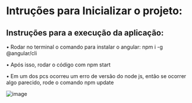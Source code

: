<h1> Intruções para Inicializar o projeto: </h1>

<h2>Instruções para a execução da aplicação: </h2>
• Rodar no terminal o comando para instalar o angular: npm i -g @angular/cli

• Após isso, rodar o código com npm start

• Em um dos pcs ocorreu um erro de versão do node js, então se ocorrer algo parecido, rode o 
comando npm update

![image](https://github.com/FIAP-2024-3SIS/gs-microservice-lucas/assets/74216841/4f6c97d9-4e48-4b6e-a3ea-1dc2a58fb0b6)
